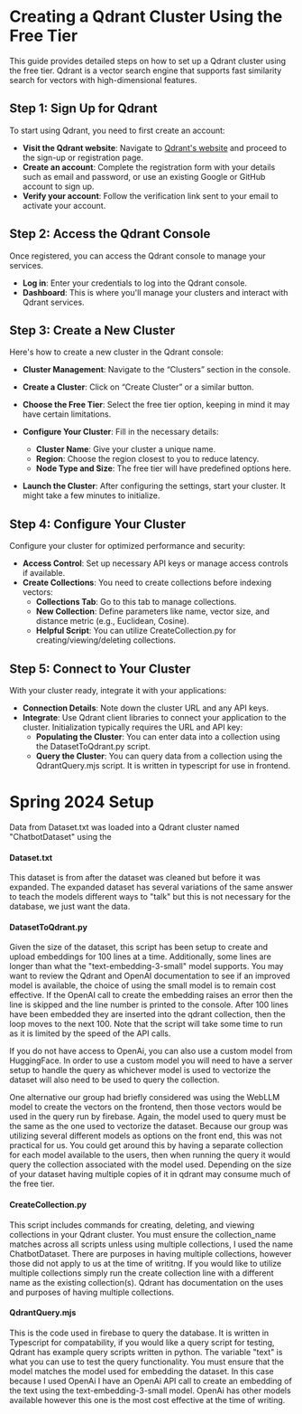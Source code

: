 # Creating a Qdrant Cluster Using the Free Tier

This guide provides detailed steps on how to set up a Qdrant cluster using the free tier. Qdrant is a vector search engine that supports fast similarity search for vectors with high-dimensional features.

## Step 1: Sign Up for Qdrant

To start using Qdrant, you need to first create an account:

- **Visit the Qdrant website**: Navigate to [Qdrant's website](https://qdrant.tech/) and proceed to the sign-up or registration page.
- **Create an account**: Complete the registration form with your details such as email and password, or use an existing Google or GitHub account to sign up.
- **Verify your account**: Follow the verification link sent to your email to activate your account.

## Step 2: Access the Qdrant Console

Once registered, you can access the Qdrant console to manage your services.

- **Log in**: Enter your credentials to log into the Qdrant console.
- **Dashboard**: This is where you'll manage your clusters and interact with Qdrant services.

## Step 3: Create a New Cluster

Here's how to create a new cluster in the Qdrant console:

- **Cluster Management**: Navigate to the “Clusters” section in the console.
- **Create a Cluster**: Click on “Create Cluster” or a similar button.
- **Choose the Free Tier**: Select the free tier option, keeping in mind it may have certain limitations.
- **Configure Your Cluster**: Fill in the necessary details:
  - **Cluster Name**: Give your cluster a unique name.
  - **Region**: Choose the region closest to you to reduce latency.
  - **Node Type and Size**: The free tier will have predefined options here.

- **Launch the Cluster**: After configuring the settings, start your cluster. It might take a few minutes to initialize.

## Step 4: Configure Your Cluster

Configure your cluster for optimized performance and security:

- **Access Control**: Set up necessary API keys or manage access controls if available.
- **Create Collections**: You need to create collections before indexing vectors:
  - **Collections Tab**: Go to this tab to manage collections.
  - **New Collection**: Define parameters like name, vector size, and distance metric (e.g., Euclidean, Cosine).
  - **Helpful Script**: You can utilize CreateCollection.py for creating/viewing/deleting collections.

## Step 5: Connect to Your Cluster

With your cluster ready, integrate it with your applications:

- **Connection Details**: Note down the cluster URL and any API keys.
- **Integrate**: Use Qdrant client libraries to connect your application to the cluster. Initialization typically requires the URL and API key:
  - **Populating the Cluster**: You can enter data into a collection using the DatasetToQdrant.py script.
  - **Query the Cluster**: You can query data from a collection using the QdrantQuery.mjs script. It is written in typescript for use in frontend.

# Spring 2024 Setup

Data from Dataset.txt was loaded into a Qdrant cluster named "ChatbotDataset" using the

#### Dataset.txt
This dataset is from after the dataset was cleaned but before it was expanded. The expanded dataset has several variations of the same answer to teach the models different ways to "talk" but this is not necessary for the database, we just want the data.

#### DatasetToQdrant.py
Given the size of the dataset, this script has been setup to create and upload embeddings for 100 lines at a time. Additionally, some lines are longer than what the "text-embedding-3-small" model supports. You may want to review the Qdrant and OpenAI documentation to see if an improved model is available, the choice of using the small model is to remain cost effective. If the OpenAI call to create the embedding raises an error then the line is skipped and the line number is printed to the console. After 100 lines have been embedded they are inserted into the qdrant collection, then the loop moves to the next 100. Note that the script will take some time to run as it is limited by the speed of the API calls.

If you do not have access to OpenAi, you can also use a custom model from HuggingFace. In order to use a custom model you will need to have a server setup to handle the query as whichever model is used to vectorize the dataset will also need to be used to query the collection.

One alternative our group had briefly considered was using the WebLLM model to create the vectors on the frontend, then those vectors would be used in the query run by firebase. Again, the model used to query must be the same as the one used to vectorize the dataset. Because our group was utilizing several different models as options on the front end, this was not practical for us. You could get around this by having a separate collection for each model available to the users, then when running the query it would query the collection associated with the model used. Depending on the size of your dataset having multiple copies of it in qdrant may consume much of the free tier.

#### CreateCollection.py
This script includes commands for creating, deleting, and viewing collections in your Qdrant cluster. You must ensure the collection_name matches across all scripts unless using multiple collections, I used the name ChatbotDataset. There are purposes in having multiple collections, however those did not apply to us at the time of writitng. If you would like to utilize multiple collections simply run the create collection line with a different name as the existing collection(s). Qdrant has documentation on the uses and purposes of having multiple collections.

#### QdrantQuery.mjs
This is the code used in firebase to query the database. It is written in Typescript for compatability, if you would like a query script for testing, Qdrant has example query scripts written in python. The variable "text" is what you can use to test the query functionality. You must ensure that the model matches the model used for embedding the dataset. In this case because I used OpenAi I have an OpenAi API call to create an embedding of the text using the text-embedding-3-small model. OpenAi has other models available however this one is the most cost effective at the time of writing.
